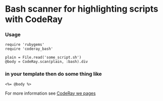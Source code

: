 Bash scanner for highlighting scripts with CodeRay
==================================================

### Usage

    require 'rubygems'
    require 'coderay_bash'

    plain = File.read('some_script.sh')
    @body = CodeRay.scan(plain, :bash).div

### in your template then do some thing like

    <%= @body %>

For more information see [CodeRay we pages](http://coderay.rubychan.de/)
